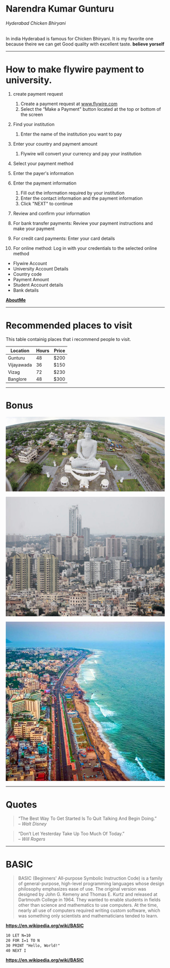 # Narendra Kumar Gunturu
###### Hyderabad Chicken Bhiryani
In india Hyderabad is famous for Chicken Bhiryani. It is my favorite one because theire we can get Good quality with excellent taste.
**believe yorself**

***

# How to make flywire payment to university.

1. create payment request
    1. Create a payment request at www.flywire.com
    2. Select the “Make a Payment" button located at the top or bottom of the screen

2. Find your institution
    1. Enter the name of the institution you want to pay

3. Enter your country and payment amount
    1. Flywire will convert your currency and pay your institution

4. Select your payment method
5. Enter the payer's information
6. Enter the payment information
    1. Fill out the information required by your institution
    2. Enter the contact information and the payment information
    3. Click "NEXT" to continue

7. Review and confirm your information
8. For bank transfer payments: Review your payment instructions and make your payment
9. For credit card payments: Enter your card details
10.  For online method: Log in with your credentials to the selected online method

* Flywire Account
* University Account Details
* Country code
* Payment Amount
* Student Account details
* Bank details

 **[AboutMe](AboutMe.md)**

 ---
 # Recommended places to visit
This table containig places that i recommend people to visit.

|Location |Hours |Price|
|---|---|---:|
|Gunturu| 48| $200|
|Vijayawada | 36| $150|
|Vizag| 72| $230|
|Banglore | 48| $300|

---
# Bonus
![Guntur](/Images/Guntur.jpg) 

![Banglore](/Images/Banglore.jpg)

![Vizag](/Images/Vizag.jpg)

---
# Quotes
>“The Best Way To Get Started Is To Quit Talking And Begin Doing.”<br> 
– *Walt Disney*

>“Don’t Let Yesterday Take Up Too Much Of Today.” <br>
– *Will Rogers*

---
# BASIC
>BASIC (Beginners' All-purpose Symbolic Instruction Code) is a family of general-purpose, high-level programming languages whose design philosophy emphasizes ease of use. The original version was designed by John G. Kemeny and Thomas E. Kurtz and released at Dartmouth College in 1964. They wanted to enable students in fields other than science and mathematics to use computers. At the time, nearly all use of computers required writing custom software, which was something only scientists and mathematicians tended to learn.

**https://en.wikipedia.org/wiki/BASIC**

```
10 LET N=10
20 FOR I=1 TO N
30 PRINT "Hello, World!"
40 NEXT I
```

**https://en.wikipedia.org/wiki/BASIC**
